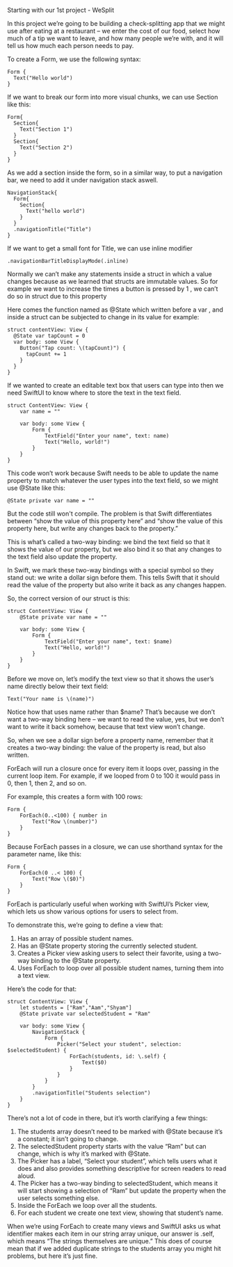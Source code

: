 Starting with our 1st project - WeSplit

In this project we’re going to be building a check-splitting app that we might use after eating at a restaurant – we enter the cost of our food, select how much of a tip we want to leave, and how many people we’re with, and it will tell us how much each person needs to pay.

To create a Form, we use the following syntax:
```
Form {
  Text("Hello world")
}
```

If we want to break our form into more visual chunks, we can use Section like this:
```
Form{
  Section{
    Text("Section 1")
  }
  Section{
    Text("Section 2")
  }
}
```

As we add a section inside the form, so in a similar way, to put a navigation bar, we need to add it under navigation stack aswell.
```
NavigationStack{
  Form{
    Section{
      Text("hello world")
    }
  }
  .navigationTitle("Title")
}
```

If we want to get a small font for Title, we can use inline modifier
```
.navigationBarTitleDisplayMode(.inline)
```


Normally we can’t make any statements inside a struct in which a value changes because as we learned that structs are immutable values.
So for example we want to increase the times a button is pressed by 1 , we can’t do so in struct due to this property

Here comes the function named as @State which written before a var , and inside a struct can be subjected to change in its value for example:
```
struct contentView: View {
  @State var tapCount = 0
  var body: some View {
    Button("Tap count: \(tapCount)") {
      tapCount += 1
    }
  }
}
```

If we wanted to create an editable text box that users can type into then we need SwiftUI to know where to store the text in the text field.
```
struct ContentView: View {
    var name = ""

    var body: some View {
        Form {
            TextField("Enter your name", text: name)
            Text("Hello, world!")
        }
    }
}
```
This code won’t work because Swift needs to be able to update the name property to match whatever the user types into the text field, so we might use @State like this:
```
@State private var name = ""
```
But the code still won't compile. The problem is that Swift differentiates between “show the value of this property here” and “show the value of this property here, but write any changes back to the property.”

This is what’s called a two-way binding: we bind the text field so that it shows the value of our property, but we also bind it so that any changes to the text field also update the property.

In Swift, we mark these two-way bindings with a special symbol so they stand out: we write a dollar sign before them. This tells Swift that it should read the value of the property but also write it back as any changes happen.

So, the correct version of our struct is this:
```
struct ContentView: View {
    @State private var name = ""

    var body: some View {
        Form {
            TextField("Enter your name", text: $name)
            Text("Hello, world!")
        }
    }
}
```

Before we move on, let’s modify the text view so that it shows the user’s name directly below their text field:
```
Text("Your name is \(name)")
```

Notice how that uses name rather than $name? That’s because we don’t want a two-way binding here – we want to read the value, yes, but we don’t want to write it back somehow, because that text view won’t change.

So, when we see a dollar sign before a property name, remember that it creates a two-way binding: the value of the property is read, but also written.

ForEach will run a closure once for every item it loops over, passing in the current loop item. For example, if we looped from 0 to 100 it would pass in 0, then 1, then 2, and so on.

For example, this creates a form with 100 rows:
```
Form {
    ForEach(0..<100) { number in
        Text("Row \(number)")
    }
}
```

Because ForEach passes in a closure, we can use shorthand syntax for the parameter name, like this:
```
Form {
    ForEach(0 ..< 100) {
        Text("Row \($0)")
    }
}
```

ForEach is particularly useful when working with SwiftUI’s Picker view, which lets us show various options for users to select from.

To demonstrate this, we’re going to define a view that:

1. Has an array of possible student names.
2. Has an @State property storing the currently selected student.
3. Creates a Picker view asking users to select their favorite, using a two-way binding to the @State property.
4. Uses ForEach to loop over all possible student names, turning them into a text view.

Here’s the code for that:
```
struct ContentView: View {
    let students = ["Ram","Aam","Shyam"]
    @State private var selectedStudent = "Ram"

    var body: some View {
        NavigationStack {
            Form {
                Picker("Select your student", selection: $selectedStudent) {
                    ForEach(students, id: \.self) {
                        Text($0)
                    }
                }
            }
        }
        .navigationTitle("Students selection")
    }
}
```
There’s not a lot of code in there, but it’s worth clarifying a few things:

1. The students array doesn’t need to be marked with @State because it’s a constant; it isn’t going to change.
2. The selectedStudent property starts with the value “Ram” but can change, which is why it’s marked with @State.
3. The Picker has a label, “Select your student”, which tells users what it does and also provides something descriptive for screen readers to read aloud.
4. The Picker has a two-way binding to selectedStudent, which means it will start showing a selection of “Ram” but update the property when the user selects           something else.
5. Inside the ForEach we loop over all the students.
6. For each student we create one text view, showing that student’s name.


When we’re using ForEach to create many views and SwiftUI asks us what identifier makes each item in our string array unique, our answer is \.self, which means “The strings themselves are unique.” This does of course mean that if we added duplicate strings to the students array you might hit problems, but here it’s just fine.










